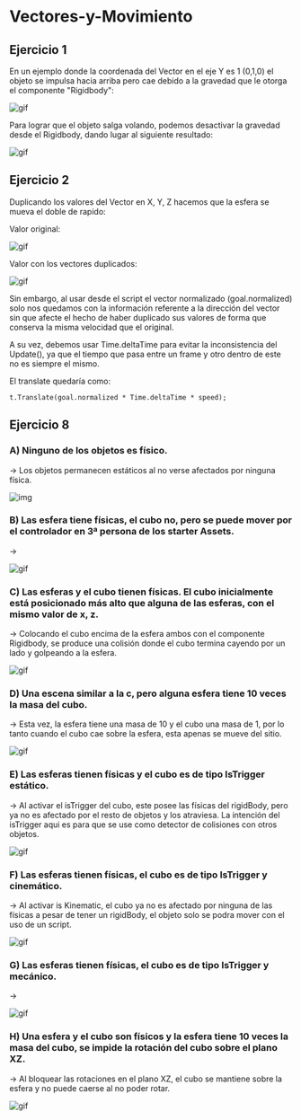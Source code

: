 # Vectores-y-Movimiento


## Ejercicio 1

En un ejemplo donde la coordenada del Vector en el eje Y es 1 (0,1,0) el objeto se impulsa hacia arriba pero cae debido a la gravedad que le otorga el componente "Rigidbody":

![gif](./GIF/conGravedad.gif)

Para lograr que el objeto salga volando, podemos desactivar la gravedad desde el Rigidbody, dando lugar al siguiente resultado:

![gif](./GIF/sinGravedad.gif)


## Ejercicio 2

Duplicando los valores del Vector en X, Y, Z hacemos que la esfera se mueva el doble de rapido:

Valor original:

![gif](./GIF/escalaNormal.gif)

Valor con los vectores duplicados:

![gif](./GIF/escalaDuplicada.gif)

Sin embargo, al usar desde el script el vector normalizado (goal.normalized) solo nos quedamos con la información referente a la dirección del vector sin que afecte el hecho de haber duplicado sus valores de forma que conserva la misma velocidad que el original.

 A su vez, debemos usar Time.deltaTime para evitar la inconsistencia del Update(), ya que el tiempo que pasa entre un frame y otro dentro de este no es siempre el mismo.
 
 El translate quedaría como:
 
 ```
 t.Translate(goal.normalized * Time.deltaTime * speed);
 ```
 
 ## Ejercicio 8
 
 ### A) Ninguno de los objetos es físico.
  -> Los objetos permanecen estáticos al no verse afectados por ninguna física.
 
 ![img](./img/A.PNG)
 
 ### B) Las esfera tiene físicas, el cubo no, pero se puede mover por el controlador en 3ª persona de los starter Assets.
  -> 
 
 ![gif](./GIF/B.gif)
 
 ### C) Las esferas y el cubo tienen físicas. El cubo inicialmente está posicionado más alto que alguna de las esferas, con el mismo valor de x, z.
  -> Colocando el cubo encima de la esfera ambos con el componente Rigidbody, se produce una colisión donde el cubo termina cayendo por un lado y golpeando a la esfera.
 
 ![gif](./GIF/C.gif)
 
  ### D) Una escena similar a la c, pero alguna esfera tiene 10 veces la masa del cubo.
  -> Esta vez, la esfera tiene una masa de 10 y el cubo una masa de 1, por lo tanto cuando el cubo cae sobre la esfera, esta apenas se mueve del sitio.
 
 ![gif](./GIF/D.gif)
 
  ### E) Las esferas tienen físicas y el cubo es de tipo IsTrigger estático.
  -> Al activar el isTrigger del cubo, este posee las físicas del rigidBody, pero ya no es afectado por el resto de objetos y los atraviesa. La intención del isTrigger   aqui es para que se use como detector de colisiones con otros objetos.
 
 ![gif](./GIF/E.gif)
 
  ### F) Las esferas tienen físicas, el cubo es de tipo IsTrigger y cinemático.
  -> Al activar is Kinematic, el cubo ya no es afectado por ninguna de las físicas a pesar de tener un rigidBody, el objeto solo se podra mover con el uso de un      script.
 
 ![gif](./GIF/F.gif)
 
  ### G) Las esferas tienen físicas, el cubo es de tipo IsTrigger y mecánico.
  -> 
 
 ![gif](./GIF/G.gif)
 
  ### H) Una esfera y el cubo son físicos y la esfera tiene 10 veces la masa del cubo, se impide la rotación del cubo sobre el plano XZ.
  -> Al bloquear las rotaciones en el plano XZ, el cubo se mantiene sobre la esfera y no puede caerse al no poder rotar.
 
 ![gif](./GIF/H.gif)
